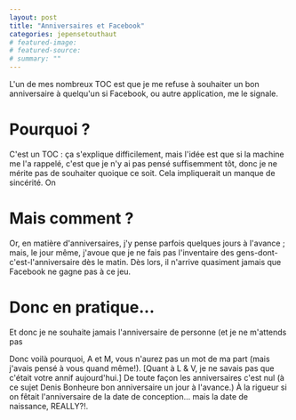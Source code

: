 ```yaml
---
layout: post
title: "Anniversaires et Facebook"
categories: jepensetouthaut
# featured-image: 
# featured-source: 
# summary: ""
---
```

L'un de mes nombreux TOC est que je me refuse à souhaiter un bon anniversaire à quelqu'un si Facebook, ou autre application, me le signale.

# Pourquoi ?

C'est un TOC : ça s'explique difficilement, mais l'idée est que si la machine me l'a rappelé, c'est que je n'y ai pas pensé suffisemment tôt, donc je ne mérite pas de souhaiter quoique ce soit. Cela impliquerait un manque de sincérité. On

# Mais comment ?

Or, en matière d'anniversaires, j'y pense parfois quelques jours à l'avance ; mais, le jour même, j'avoue que je ne fais pas l'inventaire des gens-dont-c'est-l'anniversaire dès le matin. Dès lors, il n'arrive quasiment jamais que Facebook ne gagne pas à ce jeu.

# Donc en pratique...

Et donc je ne souhaite jamais l'anniversaire de personne (et je ne m'attends pas

Donc voilà pourquoi, A et M, vous n'aurez pas un mot de ma part (mais j'avais pensé à vous quand même!). [Quant à L & V, je ne savais pas que c'était votre annif aujourd'hui.] De toute façon les anniversaires c'est nul (à ce sujet Denis Bonheure bon anniversaire un jour à l'avance.) À la rigueur si on fêtait l'anniversaire de la date de conception... mais la date de naissance, REALLY?!.
